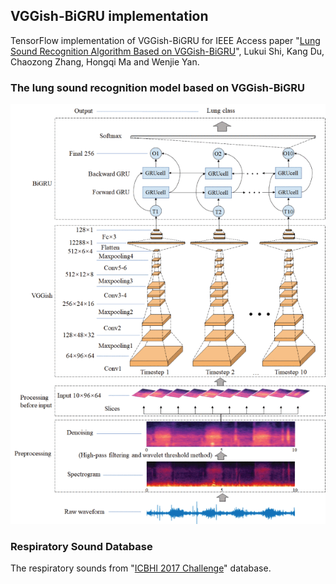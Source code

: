 ## VGGish-BiGRU implementation
TensorFlow implementation of VGGish-BiGRU for IEEE Access paper "[Lung Sound Recognition Algorithm Based on VGGish-BiGRU](https://ieeexplore.ieee.org/document/8850324)", Lukui Shi, Kang Du, Chaozong Zhang, Hongqi Ma and Wenjie Yan.

### The lung sound recognition model based on VGGish-BiGRU
![The lung sound recognition model based on VGGish-BiGRU](/images/yan1-2943492-large.gif)

### Respiratory Sound Database
The respiratory sounds from "[ICBHI 2017 Challenge](https://bhichallenge.med.auth.gr/)" database.